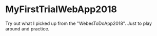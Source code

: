 # MyFirstTrialWebApp2018
Try out what I picked up from the "WebesToDoApp2018". Just to play around and practice.
